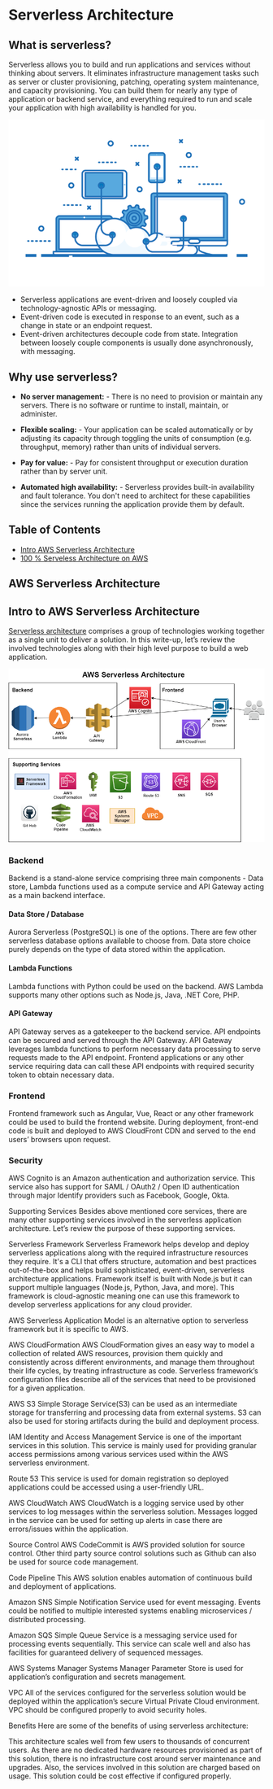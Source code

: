 # Serverless Architecture

## What is serverless?
Serverless allows you to build and run applications and services without thinking about servers. It eliminates infrastructure management tasks such as server or cluster provisioning, patching, operating system maintenance, and capacity provisioning. You can build them for nearly any type of application or backend service, and everything required to run and scale your application with high availability is handled for you.


![serverless](https://github.com/drveillard/serverless-architecture/blob/main/img/Cloud-Computing.png)

 - Serverless applications are event-driven and loosely coupled via technology-agnostic APIs or messaging. 
 - Event-driven code is executed in response to an event, such as a change in state or an endpoint request. 
 - Event-driven architectures decouple code from state. Integration between loosely couple components is usually done asynchronously, with messaging.


## Why use serverless?
- **No server management:** - There is no need to provision or maintain any servers. There is no software or runtime to install, maintain, or administer.

- **Flexible scaling:** - Your application can be scaled automatically or by adjusting its capacity through toggling the units of consumption (e.g. throughput, memory) rather than units of individual servers.

- **Pay for value:** - Pay for consistent throughput or execution duration rather than by server unit.

- **Automated high availability:** - Serverless provides built-in availability and fault tolerance. You don't need to architect for these capabilities since the services running the application provide them by default.


## Table of Contents
 - [Intro AWS Serverless Architecture](#ntro-to-aws-serverless-architecture)
 - [100 % Serveless Architecture on AWS](#)




## AWS Serverless Architecture


## Intro to AWS Serverless Architecture
[Serverless architecture](https://dev.to/dev0928/intro-to-web-app-using-aws-serverless-architecture-f91) comprises a group of technologies working together as a single unit to deliver a solution. In this write-up, let’s review the involved technologies along with their high level purpose to build a web application.


![architecture](https://github.com/drveillard/serverless-architecture/blob/main/img/AWS-serverless.png)

### Backend
Backend is a stand-alone service comprising three main components - Data store, Lambda functions used as a compute service and API Gateway acting as a main backend interface.

#### Data Store / Database
Aurora Serverless (PostgreSQL) is one of the options. There are few other serverless database options available to choose from. Data store choice purely depends on the type of data stored within the application.

#### Lambda Functions
Lambda functions with Python could be used on the backend. AWS Lambda supports many other options such as Node.js, Java, .NET Core, PHP.

#### API Gateway
API Gateway serves as a gatekeeper to the backend service. API endpoints can be secured and served through the API Gateway. API Gateway leverages lambda functions to perform necessary data processing to serve requests made to the API endpoint. Frontend applications or any other service requiring data can call these API endpoints with required security token to obtain necessary data.

### Frontend
Frontend framework such as Angular, Vue, React or any other framework could be used to build the frontend website. During deployment, front-end code is built and deployed to AWS CloudFront CDN and served to the end users’ browsers upon request.

### Security
AWS Cognito is an Amazon authentication and authorization service. This service also has support for SAML / OAuth2 / Open ID authentication through major Identify providers such as Facebook, Google, Okta.

Supporting Services
Besides above mentioned core services, there are many other supporting services involved in the serverless application architecture. Let’s review the purpose of these supporting services.

Serverless Framework
Serverless Framework helps develop and deploy serverless applications along with the required infrastructure resources they require. It's a CLI that offers structure, automation and best practices out-of-the-box and helps build sophisticated, event-driven, serverless architecture applications. Framework itself is built with Node.js but it can support multiple languages (Node.js, Python, Java, and more). This framework is cloud-agnostic meaning one can use this framework to develop serverless applications for any cloud provider.

AWS Serverless Application Model is an alternative option to serverless framework but it is specific to AWS.

AWS CloudFormation
AWS CloudFormation gives an easy way to model a collection of related AWS resources, provision them quickly and consistently across different environments, and manage them throughout their life cycles, by treating infrastructure as code. Serverless framework’s configuration files describe all of the services that need to be provisioned for a given application.

AWS S3
Simple Storage Service(S3) can be used as an intermediate storage for transferring and processing data from external systems. S3 can also be used for storing artifacts during the build and deployment process.

IAM
Identity and Access Management Service is one of the important services in this solution. This service is mainly used for providing granular access permissions among various services used within the AWS serverless environment.

Route 53
This service is used for domain registration so deployed applications could be accessed using a user-friendly URL.

AWS CloudWatch
AWS CloudWatch is a logging service used by other services to log messages within the serverless solution. Messages logged in the service can be used for setting up alerts in case there are errors/issues within the application.

Source Control
AWS CodeCommit is AWS provided solution for source control. Other third party source control solutions such as Github can also be used for source code management.

Code Pipeline
This AWS solution enables automation of continuous build and deployment of applications.

Amazon SNS
Simple Notification Service used for event messaging. Events could be notified to multiple interested systems enabling microservices / distributed processing.

Amazon SQS
Simple Queue Service is a messaging service used for processing events sequentially. This service can scale well and also has facilities for guaranteed delivery of sequenced messages.

AWS Systems Manager
Systems Manager Parameter Store is used for application’s configuration and secrets management.

VPC
All of the services configured for the serverless solution would be deployed within the application’s secure Virtual Private Cloud environment. VPC should be configured properly to avoid security holes.

Benefits
Here are some of the benefits of using serverless architecture:

This architecture scales well from few users to thousands of concurrent users.
As there are no dedicated hardware resources provisioned as part of this solution, there is no infrastructure cost around server maintenance and upgrades.
Also, the services involved in this solution are charged based on usage. This solution could be cost effective if configured properly.

